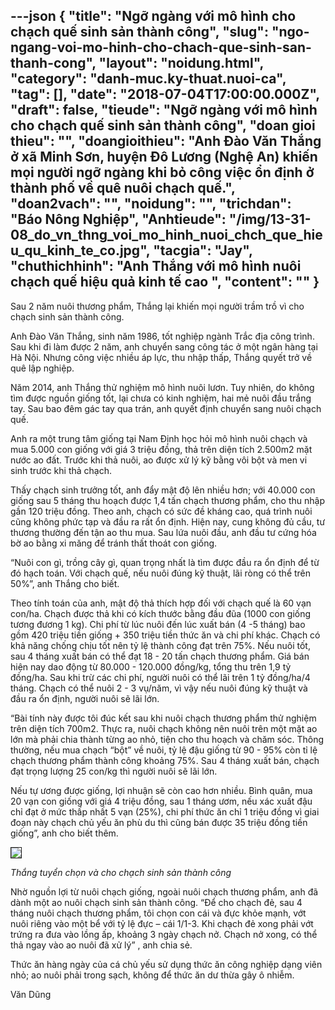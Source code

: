 ---json
{
    "title": "Ngỡ ngàng với mô hình cho chạch quế sinh sản thành công",
    "slug": "ngo-ngang-voi-mo-hinh-cho-chach-que-sinh-san-thanh-cong",
    "layout": "noidung.html",
    "category": "danh-muc.ky-thuat.nuoi-ca",
    "tag": [],
    "date": "2018-07-04T17:00:00.000Z",
    "draft": false,
    "tieude": "Ngỡ ngàng với mô hình cho chạch quế sinh sản thành công",
    "doan gioi thieu": "",
    "doangioithieu": "Anh Đào Văn Thắng ở xã Minh Sơn, huyện Đô Lương (Nghệ An) khiến mọi người ngỡ ngàng khi bỏ công việc ổn định ở thành phố về quê nuôi chạch quế.",
    "doan2vach": "",
    "noidung": "",
    "trichdan": "Báo Nông Nghiệp",
    "Anhtieude": "/img/13-31-08_do_vn_thng_voi_mo_hinh_nuoi_chch_que_hieu_qu_kinh_te_co.jpg",
    "tacgia": "Jay",
    "chuthichhinh": "Anh Thắng với mô hình nuôi chạch quế hiệu quả kinh tế cao ",
    "__content__": ""
}
---
<p><span style="font-size:14px">Sau 2 năm nu&ocirc;i thương phẩm, Thắng lại khiến mọi người trầm trồ v&igrave; cho chạch sinh sản th&agrave;nh c&ocirc;ng.</span></p>

<p><span style="font-size:14px">Anh Đ&agrave;o Văn Thắng, sinh năm 1986, tốt nghiệp ng&agrave;nh Trắc địa c&ocirc;ng tr&igrave;nh. Sau khi đi l&agrave;m được 2 năm,&nbsp;anh chuyển sang c&ocirc;ng t&aacute;c ở một ng&acirc;n h&agrave;ng tại H&agrave; Nội. Nhưng c&ocirc;ng việc nhiều &aacute;p lực, thu nhập thấp, Thắng quyết trở về qu&ecirc; lập nghiệp.</span></p>

<p><span style="font-size:14px">Năm 2014, anh Thắng thử nghiệm m&ocirc; h&igrave;nh nu&ocirc;i lươn. Tuy nhi&ecirc;n, do kh&ocirc;ng t&igrave;m được nguồn giống tốt, lại chưa c&oacute; kinh nghiệm, hai mẻ nu&ocirc;i đầu trắng tay. Sau bao đ&ecirc;m g&aacute;c tay qua tr&aacute;n,&nbsp;anh quyết định chuyển sang nu&ocirc;i chạch quế.</span></p>

<p><span style="font-size:14px">Anh&nbsp;ra một trung t&acirc;m giống tại Nam Định học hỏi m&ocirc; h&igrave;nh nu&ocirc;i chạch v&agrave; mua&nbsp;5.000 con giống với gi&aacute; 3 triệu đồng, thả tr&ecirc;n diện t&iacute;ch 2.500m2&nbsp;mặt nước ao đất. Trước khi thả nu&ocirc;i, ao được xử l&yacute; kỹ bằng v&ocirc;i bột v&agrave; men vi sinh trước khi thả chạch.</span></p>

<p><span style="font-size:14px">Thấy chạch sinh trưởng tốt,&nbsp;anh đẩy mật độ l&ecirc;n nhiều hơn; với 40.000 con giống sau 5 th&aacute;ng thu hoạch được 1,4 tấn chạch thương phẩm, cho thu nhập gần 120 triệu đồng. Theo anh, chạch c&oacute; sức đề kh&aacute;ng cao, qu&aacute; tr&igrave;nh nu&ocirc;i cũng kh&ocirc;ng phức tạp v&agrave; đầu ra rất ổn định. Hiện nay, cung kh&ocirc;ng đủ cầu, tư thương thường đến tận ao thu mua. Sau lứa nu&ocirc;i đầu,&nbsp;anh đầu tư cứng h&oacute;a bờ ao bằng xi măng để tr&aacute;nh thất tho&aacute;t con giống.</span></p>

<p><span style="font-size:14px">&ldquo;Nu&ocirc;i con g&igrave;, trồng c&acirc;y g&igrave;, quan trọng nhất l&agrave; t&igrave;m được đầu ra ổn định để từ đ&oacute; hạch to&aacute;n. Với chạch quế, nếu nu&ocirc;i đ&uacute;ng kỹ thuật, l&atilde;i r&ograve;ng c&oacute; thể tr&ecirc;n 50%&rdquo;, anh Thắng cho biết.</span></p>

<p><span style="font-size:14px">Theo t&iacute;nh to&aacute;n của anh, mật độ thả th&iacute;ch hợp đối với chạch quế l&agrave; 60 vạn con/ha. Chạch được thả khi c&oacute; k&iacute;ch thước bằng đầu đũa (1000 con giống tương đương 1 kg). Chi ph&iacute; từ l&uacute;c nu&ocirc;i đến l&uacute;c xuất b&aacute;n (4 -5 th&aacute;ng) bao gồm 420 triệu tiền giống + 350 triệu tiền thức ăn v&agrave; chi ph&iacute; kh&aacute;c. Chạch c&oacute; khả năng chống chịu tốt n&ecirc;n tỷ lệ th&agrave;nh c&ocirc;ng đạt tr&ecirc;n 75%. Nếu nu&ocirc;i tốt, sau 4 th&aacute;ng xuất b&aacute;n c&oacute; thể đạt 18 - 20 tấn chạch thương phẩm. Gi&aacute; b&aacute;n hiện nay dao động từ 80.000 - 120.000 đồng/kg, tổng thu tr&ecirc;n 1,9 tỷ đồng/ha. Sau khi trừ c&aacute;c chi ph&iacute;, người nu&ocirc;i c&oacute; thể l&atilde;i tr&ecirc;n 1 tỷ đồng/ha/4 th&aacute;ng. Chạch c&oacute; thể nu&ocirc;i 2 - 3 vụ/năm, v&igrave; vậy nếu nu&ocirc;i đ&uacute;ng kỹ thuật v&agrave; đầu ra ổn định, người nu&ocirc;i sẽ l&atilde;i lớn.</span></p>

<p><span style="font-size:14px">&ldquo;B&agrave;i t&iacute;nh n&agrave;y được t&ocirc;i đ&uacute;c kết sau khi nu&ocirc;i chạch thương phẩm thử nghiệm tr&ecirc;n diện t&iacute;ch 700m2. Thực ra, nu&ocirc;i chạch kh&ocirc;ng n&ecirc;n nu&ocirc;i tr&ecirc;n một mặt ao lớn m&agrave; phải chia th&agrave;nh từng ao nhỏ, tiện cho thu hoạch v&agrave; chăm s&oacute;c. Th&ocirc;ng thường, nếu mua chạch &ldquo;bột&rdquo; về nu&ocirc;i, tỷ lệ đậu giống từ 90 - 95% c&ograve;n tỉ lệ chạch thương phẩm th&agrave;nh c&ocirc;ng khoảng 75%. Sau 4 th&aacute;ng xuất b&aacute;n, chạch đạt trọng lượng 25 con/kg th&igrave; người nu&ocirc;i sẽ l&atilde;i lớn.</span></p>

<p><span style="font-size:14px">Nếu tự ương được giống, lợi nhuận sẽ c&ograve;n cao hơn nhiều. B&igrave;nh qu&acirc;n, mua 20 vạn con giống với gi&aacute; 4 triệu đồng, sau 1 th&aacute;ng ươm, nếu x&aacute;c xuất đậu chỉ đạt ở mức thấp nhất 5 vạn (25%), chi ph&iacute; thức ăn chỉ 1 triệu đồng v&igrave; giai đoạn n&agrave;y chạch chủ yếu ăn ph&ugrave; du th&igrave; cũng b&aacute;n được 35 triệu đồng tiền giống&rdquo;, anh&nbsp;cho biết th&ecirc;m.</span></p>

<p><span style="font-size:14px"><img src="https://image.nongnghiep.vn/upload/2018/6/17/13-31-08_thng_tuyen_chon_v_cho_chch_sinh_sn_thnh_cong.jpg" style="border-style:solid; border-width:1px" /></span></p>

<p><span style="font-size:14px"><em>Thắng tuyển chọn v&agrave; cho chạch sinh sản th&agrave;nh c&ocirc;ng&nbsp;</em></span></p>

<p><span style="font-size:14px">Nhờ nguồn lợi từ nu&ocirc;i chạch giống, ngo&agrave;i nu&ocirc;i chạch thương phẩm,&nbsp;anh đ&atilde; d&agrave;nh một ao nu&ocirc;i chạch sinh sản th&agrave;nh c&ocirc;ng. &ldquo;Để cho chạch đẻ, sau 4 th&aacute;ng nu&ocirc;i chạch thương phẩm, t&ocirc;i chọn con c&aacute;i v&agrave; đực khỏe mạnh, vớt nu&ocirc;i ri&ecirc;ng v&agrave;o một bể với tỷ lệ đực &ndash; c&aacute;i 1/1-3. Khi chạch đẻ xong phải vớt trứng ra đưa v&agrave;o lồng ấp, khoảng 3 ng&agrave;y chạch nở. Chạch nở xong, c&oacute; thể thả ngay v&agrave;o ao nu&ocirc;i đ&atilde; xử l&yacute;&rdquo; , anh chia sẻ.</span></p>

<p><span style="font-size:14px">Thức ăn h&agrave;ng ng&agrave;y của c&aacute; chủ yếu sử dụng thức ăn c&ocirc;ng nghiệp dạng vi&ecirc;n nhỏ; ao nu&ocirc;i phải trong sạch, kh&ocirc;ng để thức ăn dư thừa g&acirc;y &ocirc; nhiễm.&nbsp;</span></p>

<p><span style="font-size:14px">Văn Dũng&nbsp;</span></p>
